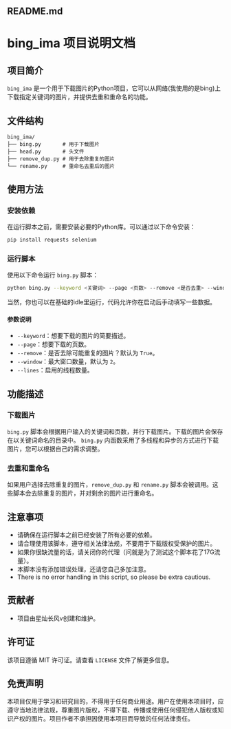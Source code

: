 ## README.md

# bing_ima 项目说明文档

## 项目简介

`bing_ima` 是一个用于下载图片的Python项目，它可以从网络(我使用的是bing)上下载指定关键词的图片，并提供去重和重命名的功能。

## 文件结构

```
bing_ima/
├── bing.py       # 用于下载图片
├── head.py       # 头文件
├── remove_dup.py # 用于去除重复的图片
└── rename.py     # 重命名去重后的图片
```

## 使用方法

### 安装依赖

在运行脚本之前，需要安装必要的Python库。可以通过以下命令安装：

```bash
pip install requests selenium
```

### 运行脚本

使用以下命令运行 `bing.py` 脚本：

```bash
python bing.py --keyword <关键词> --page <页数> --remove <是否去重> --window <窗口数量> --verbose
```

当然，你也可以在基础的idle里运行，代码允许你在启动后手动填写一些数据。

#### 参数说明

- `--keyword`：想要下载的图片的简要描述。
- `--page`：想要下载的页数。
- `--remove`：是否去除可能重复的图片？默认为 `True`。
- `--window`：最大窗口数量，默认为 `2`。
- `--lines`：启用的线程数量。

## 功能描述

### 下载图片

`bing.py` 脚本会根据用户输入的关键词和页数，并行下载图片。下载的图片会保存在以关键词命名的目录中。
`bing.py` 内函数采用了多线程和异步的方式进行下载图片，您可以根据自己的需求调整。

### 去重和重命名

如果用户选择去除重复的图片，`remove_dup.py` 和 `rename.py` 脚本会被调用。这些脚本会去除重复的图片，并对剩余的图片进行重命名。

## 注意事项

- 请确保在运行脚本之前已经安装了所有必要的依赖。
- 请合理使用该脚本，遵守相关法律法规，不要用于下载版权受保护的图片。
- 如果你很缺流量的话，请关闭你的代理（问就是为了测试这个脚本花了17G流量）。
- 本脚本没有添加错误处理，还请您自己多加注意。
- There is no error handling in this script, so please be extra cautious.

## 贡献者

- 项目由星灿长风v创建和维护。

## 许可证

该项目遵循 MIT 许可证。请查看 `LICENSE` 文件了解更多信息。

## 免责声明

本项目仅用于学习和研究目的，不得用于任何商业用途。用户在使用本项目时，应遵守当地法律法规，尊重图片版权，不得下载、传播或使用任何侵犯他人版权或知识产权的图片。项目作者不承担因使用本项目而导致的任何法律责任。
